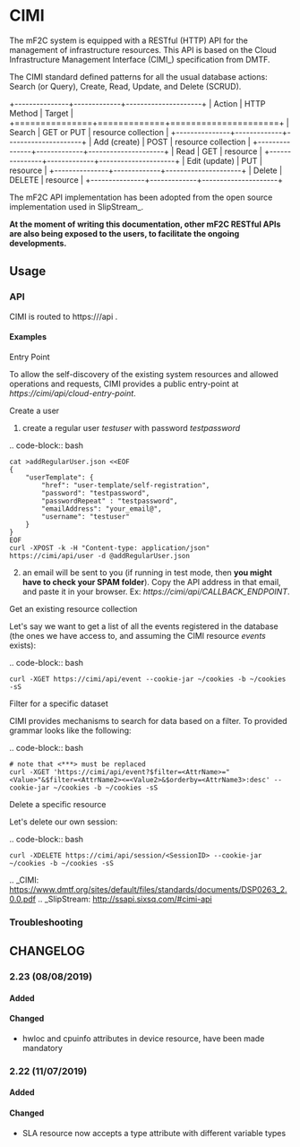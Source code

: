 # CIMI

The mF2C system is equipped with a RESTful (HTTP) API for the management of infrastructure resources.
This API is based on the Cloud Infrastructure Management Interface (CIMI_) specification from DMTF.

The CIMI standard defined patterns for all the usual database actions: Search (or Query), Create, Read, Update, and Delete (SCRUD).

+---------------+-------------+---------------------+
| Action        | HTTP Method | Target              |
+===============+=============+=====================+
| Search        | GET or PUT  | resource collection |
+---------------+-------------+---------------------+
| Add (create)  | POST        | resource collection |
+---------------+-------------+---------------------+
| Read          | GET         | resource            |
+---------------+-------------+---------------------+
| Edit (update) | PUT         | resource            |
+---------------+-------------+---------------------+
| Delete        | DELETE      | resource            |
+---------------+-------------+---------------------+


The mF2C API implementation has been adopted from the open source implementation used in SlipStream_.


**At the moment of writing this documentation, other mF2C RESTful APIs are also being exposed to the users,
to facilitate the ongoing developments.**


## Usage

### API

CIMI is routed to https://<endpoint>/api .

#### Examples

Entry Point


To allow the self-discovery of the existing system resources and allowed operations and requests, CIMI
provides a public entry-point at *https://cimi/api/cloud-entry-point*.

Create a user


1. create a regular user *testuser* with password *testpassword*

.. code-block:: bash

    cat >addRegularUser.json <<EOF
    {
        "userTemplate": {
            "href": "user-template/self-registration",
            "password": "testpassword",
            "passwordRepeat" : "testpassword",
            "emailAddress": "your_email@",
            "username": "testuser"
        }
    }
    EOF
    curl -XPOST -k -H "Content-type: application/json" https://cimi/api/user -d @addRegularUser.json


2. an email will be sent to you (if running in test mode, then **you might have to check your SPAM folder**). Copy the API address in that email, and paste it in your browser. Ex: *https://cimi/api/CALLBACK_ENDPOINT*.


Get an existing resource collection


Let's say we want to get a list of all the events registered in the database (the ones we have access to, and assuming the CIMI resource *events* exists):

.. code-block:: bash

    curl -XGET https://cimi/api/event --cookie-jar ~/cookies -b ~/cookies -sS


Filter for a specific dataset


CIMI provides mechanisms to search for data based on a filter. To provided grammar looks like the following:

.. code-block:: bash

    # note that <***> must be replaced
    curl -XGET 'https://cimi/api/event?$filter=<AttrName>="<Value>"&$filter=<AttrName2><=<Value2>&$orderby=<AttrName3>:desc' --cookie-jar ~/cookies -b ~/cookies -sS


Delete a specific resource


Let's delete our own session:

.. code-block:: bash

    curl -XDELETE https://cimi/api/session/<SessionID> --cookie-jar ~/cookies -b ~/cookies -sS




.. _CIMI: https://www.dmtf.org/sites/default/files/standards/documents/DSP0263_2.0.0.pdf
.. _SlipStream: http://ssapi.sixsq.com/#cimi-api



### Troubleshooting


## CHANGELOG

### 2.23 (08/08/2019)

#### Added

#### Changed

 - hwloc and cpuinfo attributes in device resource, have been made mandatory

### 2.22 (11/07/2019)

#### Added

#### Changed

 - SLA resource now accepts a type attribute with different variable types





